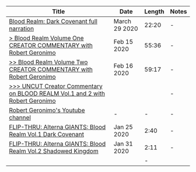 
Title | Date | Length | Notes
--- | --- | --- | ---
[Blood Realm: Dark Covenant full narration](https://www.youtube.com/watch?v=PQe3b3E36zQ) | March 29 2020 | 22:20 | -
[> Blood Realm Volume One CREATOR COMMENTARY with Robert Geronimo](https://www.youtube.com/watch?v=mYjpJi4Aw0E&t=7s) | Feb 15 2020 | 55:36 | - 
[>> Blood Realm Volume Two CREATOR COMMENTARY with Robert Geronimo](https://www.youtube.com/watch?v=L_XnwLSJNqo) | Feb 16 2020 | 59:17 | -
[>>> UNCUT Creator Commentary on BLOOD REALM Vol.1 and 2 with Robert Geronimo](https://www.youtube.com/watch?v=IvXXihExOFE) | | | -
[Robert Geronimo's Youtube channel](https://www.youtube.com/channel/UCqL4BKxLRftCYbhnfq6bGBw/videos) | - | - | -
[FLIP-THRU: Alterna GIANTS: Blood Realm Vol.1 Dark Covenant](https://www.youtube.com/watch?v=8-1WuptZdBA) | Jan 25 2020 | 2:40 | - 
[FLIP-THRU: Alterna GIANTS: Blood Realm Vol.2 Shadowed Kingdom](https://www.youtube.com/watch?v=aPMj50N4KD8)| Jan 31 2020 | 2:11 | -
| | | -
